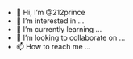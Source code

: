 - 👋 Hi, I’m @212prince
- 👀 I’m interested in ...
- 🌱 I’m currently learning ...
- 💞️ I’m looking to collaborate on ...
- 📫 How to reach me ...

<!---
212prince/212prince is a ✨ special ✨ repository because its `README.md` (this file) appears on your GitHub profile.
You can click the Preview link to take a look at your changes.
--->

